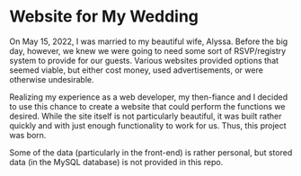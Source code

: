 # Website for My Wedding
On May 15, 2022, I was married to my beautiful wife, Alyssa. Before the big day, however, we knew we were going to need some sort of RSVP/registry system to provide for our guests. Various websites provided options that seemed viable, but either cost money, used advertisements, or were otherwise undesirable.

Realizing my experience as a web developer, my then-fiance and I decided to use this chance to create a website that could perform the functions we desired. While the site itself is not particularly beautiful, it was built rather quickly and with just enough functionality to work for us. Thus, this project was born.

Some of the data (particularly in the front-end) is rather personal, but stored data (in the MySQL database) is not provided in this repo.
